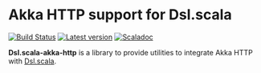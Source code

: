 # Akka HTTP support for Dsl.scala

[![Build Status](https://travis-ci.org/ThoughtWorksInc/Dsl.scala-akka-http.svg?branch=master)](https://travis-ci.org/ThoughtWorksInc/Dsl.scala-akka-http)
[![Latest version](https://index.scala-lang.org/ThoughtWorksInc/Dsl.scala-akka-http/latest.svg)](https://index.scala-lang.org/ThoughtWorksInc/Dsl.scala-akka-http)
[![Scaladoc](https://javadoc.io/badge/com.thoughtworks.dsl/keywords-akka-http-tapply_2.12.svg?label=scaladoc)](https://javadoc.io/page/com.thoughtworks.dsl/keywords-akka-http-tapply_2.12/latest/com/thoughtworks/dsl/keywords/akka/http/TApply.html)

**Dsl.scala-akka-http** is a library to provide utilities to integrate Akka HTTP with [Dsl.scala](https://github.com/ThoughtWorksInc/Dsl.scala).

